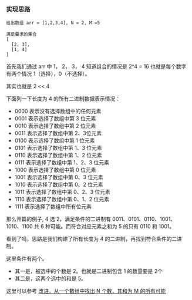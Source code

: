### 实现思路

```
给出数组 arr = [1,2,3,4], N = 2, M =5

满足要求的集合
[
  [2, 3],
  [1, 4]
]
```

首先我们通过 arr 中 1， 2， 3， 4 知道组合的情况是 2^4 = 16
也就是每个数字有两个情况 1（选择），0（不选择）。

其实也就是 2 << 4

下面列一下长度为 4 的所有二进制数据表示情况：

- 0000 表示没有选择数组中的任何元素
- 0001 表示选择了数组中第 3 位元素
- 0010 表示选择了数组中第 2 位元素
- 0011 表示选择了数组中第 2、3位元素
- 0100 表示选择了数组中第 1 位元素
- 0101 表示选择了数组中第 1、3 位元素
- 0110 表示选择了数组中第 1、2 位元素
- 0111 表示选择了数组中第 1、2、3 位元素
- 1000 表示选择了数组中第 0 位元素
- 1001 表示选择了数组中第 0、3 位元素
- 1010 表示选择了数组中第 0、2 位元素
- 1011 表示选择了数组中第 0、2、3 位元素
- 1110 表示选择了数组中第 0、1、2 位元素
- 1111 表示选择了数组中所有位元素

那么开篇的例子, 4 选 2，满足条件的二进制有 0011、0101、0110、1001、1010、1100 共 6 种可能。而符合对应元素之和为 5 的只有 0110 和 1001。

看到了吗，思路是我们构建了所有长度为 4 的二进制，再找到符合条件的二进制。

这里条件有两个。

- 其一是，被选中的个数是 2。也就是二进制包含 1 的数量要是 2个
- 其二是，这两个选中的和是 5。

这里可以参考 [改进，从一个数组中找出 N 个数，其和为 M 的所有可能](https://juejin.im/post/5c81fee66fb9a049b82b4128)
